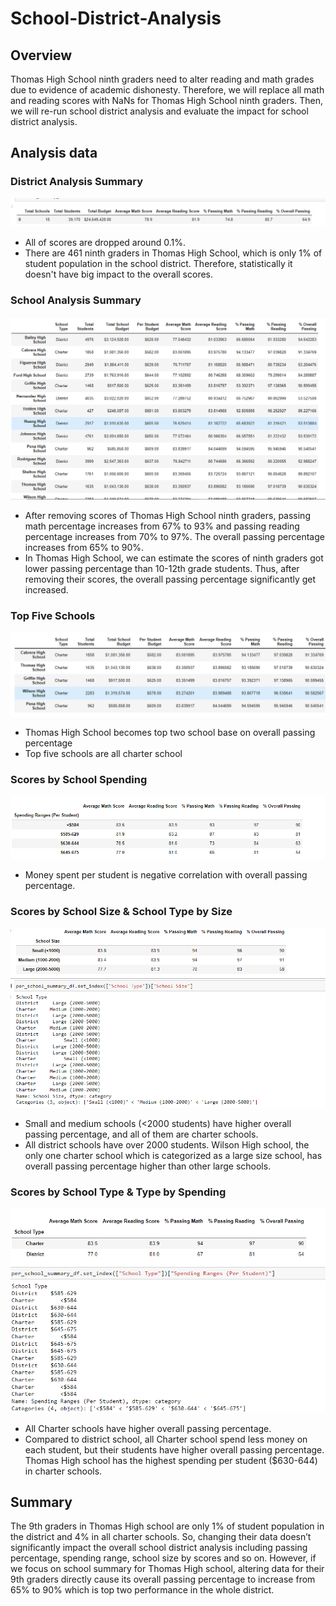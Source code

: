 # School-District-Analysis
## Overview 
Thomas High School ninth graders need to alter reading and math grades due to
evidence of academic dishonesty. Therefore, we will replace all math and reading
scores with NaNs for Thomas High School ninth graders. Then, we will re-run school
district analysis and evaluate the impact for school district analysis.
>
## Analysis data
>
### District Analysis Summary
![distric_summary](https://github.com/WeiTing83/School-District-Analysis/blob/main/Resources/distric_summary.png)

+ All of scores are dropped around 0.1%.
+ There are 461 ninth graders in Thomas High School, which is only 1% of
student population in the school district. Therefore, statistically it doesn't have
big impact to the overall scores. 
>
### School Analysis Summary
![school_summary](https://github.com/WeiTing83/School-District-Analysis/blob/main/Resources/school_summary.png)

+ After removing scores of Thomas High School ninth graders, passing math
percentage increases from 67% to 93% and passing reading percentage
increases from 70% to 97%. The overall passing percentage increases from
65% to 90%.
+ In Thomas High School, we can estimate the scores of ninth graders got lower
passing percentage than 10-12th grade students. Thus, after removing their
scores, the overall passing percentage significantly get increased.
>
### Top Five Schools
![top_five_schools](https://github.com/WeiTing83/School-District-Analysis/blob/main/Resources/top_five_schools.png)

+ Thomas High School becomes top two school base on overall passing percentage
+ Top five schools are all charter school
>
### Scores by School Spending
![spending_range](https://github.com/WeiTing83/School-District-Analysis/blob/main/Resources/speading_range.png)

+ Money spent per student is negative correlation with overall passing percentage.
>
### Scores by School Size & School Type by Size
![school_size_type](https://github.com/WeiTing83/School-District-Analysis/blob/main/Resources/school_size_type.png)

+  Small and medium schools (&lt;2000 students) have higher overall passing
percentage, and all of them are charter schools.
+ All district schools have over 2000 students. Wilson High school, the only one
charter school which is categorized as a large size school, has overall passing
percentage higher than other large schools.
>
### Scores by School Type & Type by Spending
![type_scores_spending](https://github.com/WeiTing83/School-District-Analysis/blob/main/Resources/type_scores_spending.png)

+ All Charter schools have higher overall passing percentage.
+ Compared to district school, all Charter school spend less money on each
student, but their students have higher overall passing percentage. Thomas High
school has the highest spending per student ($630-644) in charter schools.
>
## Summary
The 9th graders in Thomas High school are only 1% of student population in the district
and 4% in all charter schools. So, changing their data doesn’t significantly impact the
overall school district analysis including passing percentage, spending range, school
size by scores and so on. However, if we focus on school summary for Thomas High
school, altering data for their 9th graders directly cause its overall passing percentage to
increase from 65% to 90% which is top two performance in the whole district.


